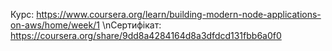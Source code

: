Курс: https://www.coursera.org/learn/building-modern-node-applications-on-aws/home/week/1
\nСертифікат: https://coursera.org/share/9dd8a4284164d8a3dfdcd131fbb6a0f0
